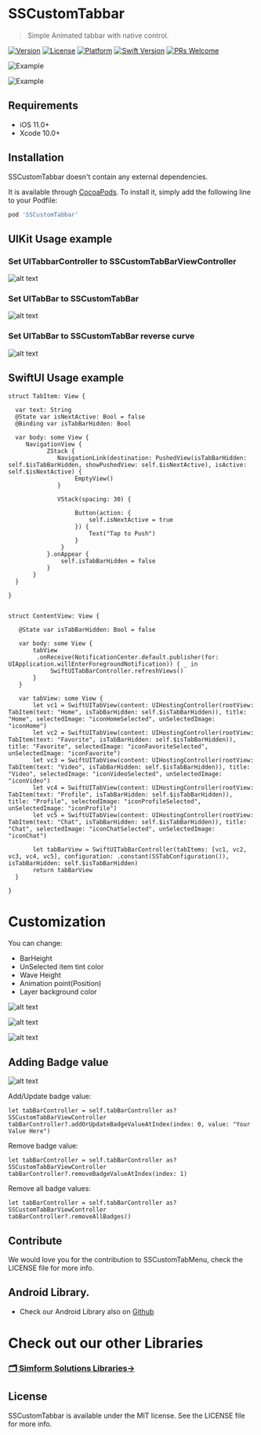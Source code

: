 # SSCustomTabbar

> Simple Animated tabbar with native control.

[![Version](https://img.shields.io/cocoapods/v/SSCustomTabbar.svg?style=flat)](https://cocoapods.org/pods/SSCustomTabbar)
[![License](https://img.shields.io/cocoapods/l/SSCustomTabbar.svg?style=flat)](https://cocoapods.org/pods/SSCustomTabbar)
[![Platform](https://img.shields.io/cocoapods/p/SSCustomTabbar.svg?style=flat)](https://cocoapods.org/pods/SSCustomTabbar)
[![Swift Version][swift-image]][swift-url]
[![PRs Welcome][PR-image]][PR-url]

![Example](https://raw.githubusercontent.com/simformsolutions/SSCustomTabbar/master/SSCustomTabBar/Screenshots/customTabbar.gif)

![Example](https://raw.githubusercontent.com/simformsolutions/SSCustomTabbar/master/SSCustomTabBar/Screenshots/reverseTabbar.gif)

## Requirements

- iOS 11.0+
- Xcode 10.0+

## Installation
SSCustomTabbar doesn't contain any external dependencies.

It is available through [CocoaPods](https://cocoapods.org). To install
it, simply add the following line to your Podfile:

```ruby
pod 'SSCustomTabbar'
```

## UIKit Usage example

### Set UITabbarController to SSCustomTabBarViewController
![alt text](https://raw.githubusercontent.com/simformsolutions/SSCustomTabbar/master/SSCustomTabBar/Screenshots/SSCustomTabBarViewController.png)

### Set UITabBar to SSCustomTabBar
![alt text](https://raw.githubusercontent.com/simformsolutions/SSCustomTabbar/master/SSCustomTabBar/Screenshots/SSCustomTabBar.png)

### Set UITabBar to SSCustomTabBar reverse curve
![alt text](https://raw.githubusercontent.com/simformsolutions/SSCustomTabbar/master/SSCustomTabBar/Screenshots/SSCustomTabBarReverseCurve.png)


## SwiftUI Usage example

    struct TabItem: View {
    
      var text: String
      @State var isNextActive: Bool = false
      @Binding var isTabBarHidden: Bool
    
      var body: some View {
         NavigationView {
               ZStack {
                  NavigationLink(destination: PushedView(isTabBarHidden: self.$isTabBarHidden, showPushedView: self.$isNextActive), isActive: self.$isNextActive) {
                       EmptyView()
                  }
                
                  VStack(spacing: 30) {
                    
                       Button(action: {
                           self.isNextActive = true
                       }) {
                           Text("Tap to Push")
                       }
                   }
               }.onAppear {
                   self.isTabBarHidden = false
               }
           }
      }
    
    }


    struct ContentView: View {
    
       @State var isTabBarHidden: Bool = false
    
       var body: some View {
           tabView
            .onReceive(NotificationCenter.default.publisher(for: UIApplication.willEnterForegroundNotification)) { _ in
                SwiftUITabBarController.refreshViews()
           }
       }
    
       var tabView: some View {
           let vc1 = SwiftUITabView(content: UIHostingController(rootView: TabItem(text: "Home", isTabBarHidden: self.$isTabBarHidden)), title: "Home", selectedImage: "iconHomeSelected", unSelectedImage: "iconHome")
           let vc2 = SwiftUITabView(content: UIHostingController(rootView: TabItem(text: "Favorite", isTabBarHidden: self.$isTabBarHidden)), title: "Favorite", selectedImage: "iconFavoriteSelected", unSelectedImage: "iconFavorite")
           let vc3 = SwiftUITabView(content: UIHostingController(rootView: TabItem(text: "Video", isTabBarHidden: self.$isTabBarHidden)), title: "Video", selectedImage: "iconVideoSelected", unSelectedImage: "iconVideo")
           let vc4 = SwiftUITabView(content: UIHostingController(rootView: TabItem(text: "Profile", isTabBarHidden: self.$isTabBarHidden)), title: "Profile", selectedImage: "iconProfileSelected", unSelectedImage: "iconProfile")
           let vc5 = SwiftUITabView(content: UIHostingController(rootView: TabItem(text: "Chat", isTabBarHidden: self.$isTabBarHidden)), title: "Chat", selectedImage: "iconChatSelected", unSelectedImage: "iconChat")
        
           let tabBarView = SwiftUITabBarController(tabItems: [vc1, vc2, vc3, vc4, vc5], configuration: .constant(SSTabConfiguration()), isTabBarHidden: self.$isTabBarHidden)
           return tabBarView
      }
    
    }

# Customization

You can change:
   - BarHeight
   - UnSelected item tint color
   - Wave Height
   - Animation point(Position)
   - Layer background color
   
![alt text](https://raw.githubusercontent.com/simformsolutions/SSCustomTabbar/master/SSCustomTabBar/Screenshots/barHeightAndUpanimationpoint.png)

![alt text](https://raw.githubusercontent.com/simformsolutions/SSCustomTabbar/master/SSCustomTabBar/Screenshots/layerColorWaveHightUnselectedTintColor.png)

![alt text](https://raw.githubusercontent.com/simformsolutions/SSCustomTabbar/master/SSCustomTabBar/Screenshots/Description.png)


## Adding Badge value
![alt text](https://raw.githubusercontent.com/simformsolutions/SSCustomTabbar/master/SSCustomTabBar/Screenshots/SSCustomTabBarBadgeValue.png)

Add/Update badge value:
```
let tabBarController = self.tabBarController as? SSCustomTabBarViewController
tabBarController?.addOrUpdateBadgeValueAtIndex(index: 0, value: "Your Value Here")
```

Remove badge value:
```
let tabBarController = self.tabBarController as? SSCustomTabBarViewController
tabBarController?.removeBadgeValueAtIndex(index: 1)
```

Remove all badge values:
```
let tabBarController = self.tabBarController as? SSCustomTabBarViewController
tabBarController?.removeAllBadges()
```

## Contribute

We would love you for the contribution to SSCustomTabMenu, check the LICENSE file for more info.

## Android Library.
- Check our Android Library also on [Github](https://github.com/SimformSolutionsPvtLtd/SSCustomBottomNavigation)

# Check out our other Libraries

<h3><a href="https://github.com/SimformSolutionsPvtLtd/Awesome-Mobile-Libraries"><u>🗂 Simform Solutions Libraries→</u></a></h3>


## License

SSCustomTabbar is available under the MIT license. See the LICENSE file for more info.


[PR-image]:https://img.shields.io/badge/PRs-welcome-brightgreen.svg?style=flat-square
[PR-url]:http://makeapullrequest.com
[swift-image]:https://img.shields.io/badge/swift-4.2-orange.svg
[swift-url]: https://swift.org/
